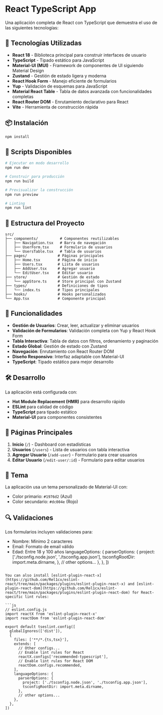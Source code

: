 # React TypeScript App

Una aplicación completa de React con TypeScript que demuestra el uso de las siguientes tecnologías:

## 🚀 Tecnologías Utilizadas

- **React 18** - Biblioteca principal para construir interfaces de usuario
- **TypeScript** - Tipado estático para JavaScript
- **Material-UI (MUI)** - Framework de componentes de UI siguiendo Material Design
- **Zustand** - Gestión de estado ligera y moderna
- **React Hook Form** - Manejo eficiente de formularios
- **Yup** - Validación de esquemas para JavaScript
- **Material React Table** - Tabla de datos avanzada con funcionalidades completas
- **React Router DOM** - Enrutamiento declarativo para React
- **Vite** - Herramienta de construcción rápida

## 📦 Instalación

```bash
npm install
```

## 🔧 Scripts Disponibles

```bash
# Ejecutar en modo desarrollo
npm run dev

# Construir para producción
npm run build

# Previsualizar la construcción
npm run preview

# Linting
npm run lint
```

## 📁 Estructura del Proyecto

```
src/
├── components/          # Componentes reutilizables
│   ├── Navigation.tsx   # Barra de navegación
│   ├── UserForm.tsx     # Formulario de usuarios
│   └── UsersTable.tsx   # Tabla de usuarios
├── pages/              # Páginas principales
│   ├── Home.tsx        # Página de inicio
│   ├── Users.tsx       # Lista de usuarios
│   ├── AddUser.tsx     # Agregar usuario
│   └── EditUser.tsx    # Editar usuario
├── store/              # Gestión de estado
│   └── appStore.ts     # Store principal con Zustand
├── types/              # Definiciones de tipos
│   └── index.ts        # Tipos principales
├── hooks/              # Hooks personalizados
└── App.tsx             # Componente principal
```

## 🎯 Funcionalidades

- **Gestión de Usuarios**: Crear, leer, actualizar y eliminar usuarios
- **Validación de Formularios**: Validación completa con Yup y React Hook Form
- **Tabla Interactiva**: Tabla de datos con filtros, ordenamiento y paginación
- **Estado Global**: Gestión de estado con Zustand
- **Navegación**: Enrutamiento con React Router DOM
- **Diseño Responsivo**: Interfaz adaptable con Material-UI
- **TypeScript**: Tipado estático para mejor desarrollo

## 🛠️ Desarrollo

La aplicación está configurada con:

- **Hot Module Replacement (HMR)** para desarrollo rápido
- **ESLint** para calidad de código
- **TypeScript** para tipado estático
- **Material-UI** para componentes consistentes

## 📱 Páginas Principales

1. **Inicio** (`/`) - Dashboard con estadísticas
2. **Usuarios** (`/users`) - Lista de usuarios con tabla interactiva
3. **Agregar Usuario** (`/add-user`) - Formulario para crear usuarios
4. **Editar Usuario** (`/edit-user/:id`) - Formulario para editar usuarios

## 🎨 Tema

La aplicación usa un tema personalizado de Material-UI con:
- Color primario: `#1976d2` (Azul)
- Color secundario: `#dc004e` (Rojo)

## 🔍 Validaciones

Los formularios incluyen validaciones para:
- Nombre: Mínimo 2 caracteres
- Email: Formato de email válido
- Edad: Entre 18 y 100 años
    languageOptions: {
      parserOptions: {
        project: ['./tsconfig.node.json', './tsconfig.app.json'],
        tsconfigRootDir: import.meta.dirname,
      },
      // other options...
    },
  },
])
```

You can also install [eslint-plugin-react-x](https://github.com/Rel1cx/eslint-react/tree/main/packages/plugins/eslint-plugin-react-x) and [eslint-plugin-react-dom](https://github.com/Rel1cx/eslint-react/tree/main/packages/plugins/eslint-plugin-react-dom) for React-specific lint rules:

```js
// eslint.config.js
import reactX from 'eslint-plugin-react-x'
import reactDom from 'eslint-plugin-react-dom'

export default tseslint.config([
  globalIgnores(['dist']),
  {
    files: ['**/*.{ts,tsx}'],
    extends: [
      // Other configs...
      // Enable lint rules for React
      reactX.configs['recommended-typescript'],
      // Enable lint rules for React DOM
      reactDom.configs.recommended,
    ],
    languageOptions: {
      parserOptions: {
        project: ['./tsconfig.node.json', './tsconfig.app.json'],
        tsconfigRootDir: import.meta.dirname,
      },
      // other options...
    },
  },
])
```
